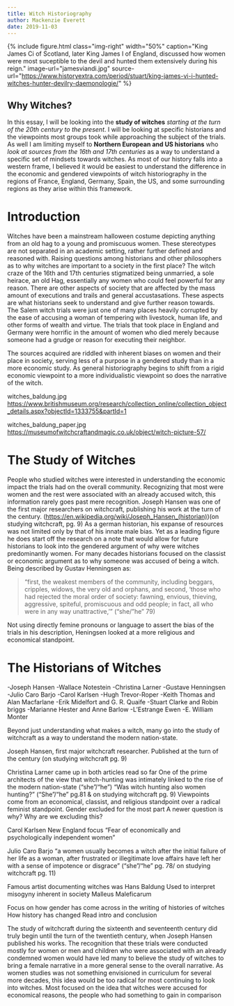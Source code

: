 ```yaml
---
title: Witch Historiography
author: Mackenzie Everett
date: 2019-11-03
---
```


{% include figure.html
  class="img-right"
  width="50%"
  caption="King James Ci of Scotland, later King James I of England, discussed how women were most suceptible to the devil and hunted them extensively during his reign."
  image-url="jamesviandi.jpg"
  source-url="https://www.historyextra.com/period/stuart/king-james-vi-i-hunted-witches-hunter-devilry-daemonologie/"
%}

## Why Witches?

In this essay, I will be looking into the **study of witches** _starting at the turn of the 20th century to the present_. I will be looking at specific historians and the viewpoints most groups took while approaching the subject of the trials. As well I am limiting myself to **Northern European and US historians** who _look at sources from the 16th and 17th centuries_ as a way to understand a specific set of mindsets towards witches. As most of our history falls into a western frame, I believed it would be easiest to understand the difference in the economic and gendered viewpoints of witch historiography in the regions of France, England, Germany, Spain, the US, and some surrounding regions as they arise within this framework.

# Introduction

Witches have been a mainstream halloween costume depicting anything from an old hag to a young and promiscuous women.  These stereotypes are not separated in an academic setting, rather further defined and reasoned with. Raising questions among historians and other philosophers as to why witches are important to a society in the first place? The witch craze of the 16th and 17th centuries stigmatized being unmarried, a sole heirace, an old Hag, essentially any women who could feel powerful for any reason. There are other aspects of society that are affected by the mass amount of executions and trails and general accustasations. These aspects are what historians seek to understand and give further reason towards. The Salem witch trials were just one of many places heavily corrupted by the ease of accusing a woman of tempering with livestock, human life, and other forms of wealth and virtue. The trials that took place in England and Germany were horrific in the amount of women who died merely because someone had a grudge or reason for executing their neighbor. 

The sources acquired are riddled with inherent biases on women and their place in society, serving less of a purpose in a gendered study than in a more economic study. As general historiography begins to shift from a rigid economic viewpoint to a more individualistic viewpoint so does the narrative of the witch.




witches_baldung.jpg
https://www.britishmuseum.org/research/collection_online/collection_object_details.aspx?objectId=1333755&partId=1

witches_baldung_paper.jpg
https://museumofwitchcraftandmagic.co.uk/object/witch-picture-57/

# The Study of Witches
People who studied witches were interested in understanding the economic impact the trials had on the overall community. Recognizing that most were women and the rest were associated with an already accused witch, this information rarely goes past mere recognition. Joseph Hansen was one of the first major researchers on witchcraft, publishing his work at the turn of the century. (https://en.wikipedia.org/wiki/Joseph_Hansen_(historian))(on studying witchcraft, pg. 9) As a german historian, his expanse of resources was not limited only by that of his innate male bias. Yet as a leading figure he does start off the research on a note that would allow for future historians to look into the gendered argument of why were witches predominantly women. For many decades historians focused on the classist or economic argument as to why someone was accused of being a witch. Being described by Gustav Henningsen as: 
> “first, the weakest members of the community, including beggars, cripples, widows, the very old and orphans, and second, ‘those who had rejected the moral order of society: fawning, envious, thieving, aggressive, spiteful, promiscuous and odd people; in fact, all who were in any way unattractive,’” (“she/”he” 79)

Not using directly femine pronouns or language to assert the bias of the trials in his description, Heningsen looked at a more religious and economical standpoint. 
# The Historians of Witches
-Joseph Hansen
-Wallace Notestein
-Christina Larner
-Gustave Henningsen
-Julio Caro Barjo
-Carol Karlsen
-Hugh Trevor-Roper
-Keith Thomas and Alan Macfarlane
-Erik Midelfort and G. R. Quaife
-Stuart Clarke and Robin briggs 
-Marianne Hester and Anne Barlow
-L’Estrange Ewen
-E. William Monter


Beyond just understanding what makes a witch, many go into the study of witchcraft as a way to understand the modern nation-state.

Joseph Hansen, first major witchcraft researcher. Published at the turn of the century (on studying witchcraft pg. 9)


Christina Larner came up in both articles read so far
One of the prime architects of the view that witch-hunting was intimately linked to the rise of the modern nation-state (“she”/“he”)
“Was witch hunting also women hunting?” (“She”/“he” pg.81 & on studying witchcraft pg. 9)
Viewpoints come from an economical, classist, and religious standpoint over a radical feminist standpoint.
Gender excluded for the most part
A newer question is why? Why are we excluding this?

Carol Karlsen
New England focus
“Fear of economically and psychologically independent women”

Julio Caro Barjo
“a women usually becomes a witch after the initial failure of her life as a woman, after frustrated or illegitimate love affairs have left her with a sense of impotence or disgrace” (“she”/“he” pg. 78/ on studying witchcraft pg. 11)

Famous artist documenting witches was Hans Baldung
Used to interpret misogyny inherent in society
Malleus Maleficarum

Focus on how gender has come across in the writing of histories of witches
How history has changed
Read intro and conclusion


The study of witchcraft during the sixteenth and seventeenth century did truly begin until the turn of the twentieth century, when Joseph Hansen published his works. The recognition that these trials were conducted mostly for women or men and children who were associated with an already condemned women would have led many to believe the study of witches to bring a female narrative in a more general sense to the overall narrative. As women studies was not something envisioned in curriculum for several more decades, this idea would be too radical for most continuing to look into witches. Most focused on the idea that witches were accused for economical reasons, the people who had something to gain in comparison
